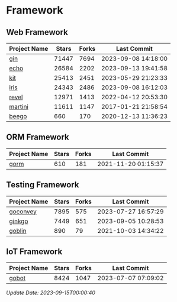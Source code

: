 # Framework

## Web Framework
| Project Name | Stars | Forks | Last Commit |
| ------------ | ----- | ----- | ----------- |
| [gin](https://github.com/gin-gonic/gin) | 71447 | 7694 | 2023-09-08 14:18:00 |
| [echo](https://github.com/labstack/echo) | 26584 | 2202 | 2023-09-13 19:41:58 |
| [kit](https://github.com/go-kit/kit) | 25413 | 2451 | 2023-05-29 21:23:33 |
| [iris](https://github.com/kataras/iris) | 24343 | 2486 | 2023-09-08 16:12:03 |
| [revel](https://github.com/revel/revel) | 12971 | 1413 | 2022-04-12 20:53:30 |
| [martini](https://github.com/go-martini/martini) | 11611 | 1147 | 2017-01-21 21:58:54 |
| [beego](https://github.com/astaxie/beego) | 660 | 170 | 2020-12-13 11:36:23 |

## ORM Framework
| Project Name | Stars | Forks | Last Commit |
| ------------ | ----- | ----- | ----------- |
| [gorm](https://github.com/jinzhu/gorm) | 610 | 181 | 2021-11-20 01:15:37 |

## Testing Framework
| Project Name | Stars | Forks | Last Commit |
| ------------ | ----- | ----- | ----------- |
| [goconvey](https://github.com/smartystreets/goconvey) | 7895 | 575 | 2023-07-27 16:57:29 |
| [ginkgo](https://github.com/onsi/ginkgo) | 7449 | 651 | 2023-09-05 10:28:53 |
| [goblin](https://github.com/franela/goblin) | 890 | 79 | 2021-10-03 14:34:22 |

## IoT Framework
| Project Name | Stars | Forks | Last Commit |
| ------------ | ----- | ----- | ----------- |
| [gobot](https://github.com/hybridgroup/gobot) | 8424 | 1047 | 2023-07-07 07:09:02 |

*Update Date: 2023-09-15T00:00:40*